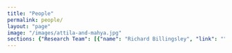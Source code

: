 ```yaml
---
title: "People"
permalink: people/
layout: "page"
image: "/images/attila-and-mahya.jpg"
sections: {"Research Team": [{"name": "Richard Billingsley", "link": "", "photo": "", "employer": "", "researchtopic": ""}, {"name": "Jesse Clark", "link": "http://jessejohnclark.com/", "photo": "", "employer": "", "researchtopic": ""}, {"name": "Peter G\u00e4rdenfors", "link": "http://www.fil.lu.se/person/PeterGardenfors", "photo": "", "employer": "", "researchtopic": ""}, {"name": "Sajjad Haider", "link": "http://sajjadhaider.iba.edu.pk/", "photo": "", "employer": "", "researchtopic": ""}, {"name": "Benjamin Johnston", "link": "http://www.benjaminjohnston.com.au/", "photo": "", "employer": "", "researchtopic": ""}, {"name": "Pavlos Peppas", "link": "https://gr.linkedin.com/pub/pavlos-peppas/0/b9b/312", "photo": "", "employer": "", "researchtopic": ""}, {"name": "Henri Prade", "link": "http://www.irit.fr/~Henri.Prade/", "photo": "", "employer": "", "researchtopic": ""}, {"name": "Xun Wang", "link": "http://xun0.webnode.com", "photo": "", "employer": "", "researchtopic": ""}, {"name": "Mary-Anne Williams", "link": "http://opensocialrobotics.org", "photo": "/images/Mary-AnnePR2a.png", "employer": "", "researchtopic": ""}, {"name": "Steve Wozniak", "link": "http://woz.org/", "photo": "/images/SteveWozniak.JPG", "employer": "", "researchtopic": ""}], "Current Students": [{"name": "Nicholas Dawson", "link": "https://bitsandatoms.co/author/nikolasjdawsongmail-com/", "photo": "", "employer": "", "researchtopic": "PhD Topic: Impact of Robots on Society"}, {"name": "Sarita Herse", "link": "", "photo": "", "employer": "", "researchtopic": "PhD Topic: Reliable Social Robots"}, {"name": "Chand", "link": "", "photo": "", "employer": "", "researchtopic": "PhD Topic: Fog Robotics"}, {"name": "Sammy Pfeiffer", "link": "", "photo": "/images/Sam_TIAGo.jpg", "employer": "", "researchtopic": "PhD Topic: Making robots autonomous"}, {"name": "Meg Tonkin", "link": "", "photo": "", "employer": "", "researchtopic": "PhD Topic: Social Robotics"}, {"name": "Jonathan Vitale", "link": "http://jonathan-vitale.netsons.org/", "photo": "", "employer": "", "researchtopic": "PhD Topic: Robot Representations of Emotions through Social Signals"}, {"name": "Mahya Mirzaei Poueinag", "link": "", "photo": "", "employer": "", "researchtopic": "PhD Topic: Disruptive Innovation in Financial Services"}, {"name": "Muh. Anshar", "link": "http://unhas.ac.id/anshar", "photo": "", "employer": "", "researchtopic": "PhD Topic: Robot Empathy and Artificial  Pain"}, {"name": "Pramod Parajuli", "link": "", "photo": "", "employer": "", "researchtopic": "PhD Topic: Risk Management"}, {"name": "Srinivas Madhisetty", "link": "", "photo": "", "employer": "", "researchtopic": "PhD Topic: Privacy on Social Media"}, {"name": "Syed Ali Raza", "link": "", "photo": "", "employer": "", "researchtopic": "PhD Topic: Robot Learning through Mimicry"}, {"name": "Sylvan Rudduck", "link": "https://www.youtube.com/watch?v=EydJFgVeLO0", "photo": "", "employer": "", "researchtopic": "PhD Topic: Invention and Protecting IP"}], "Collaborators": [{"name": "Softbank", "link": "https://www.softbank.jp/en/robot/", "photo": "", "employer": "", "researchtopic": ""}, {"name": "Commonwealth Bank", "link": "http://www.commbank.com.au", "photo": "", "employer": "", "researchtopic": ""}, {"name": "Cisco", "link": "http://www.cisco.com/", "photo": "", "employer": "", "researchtopic": ""}, {"name": "Danmarks National Bank", "link": "https://www.nationalbanken.dk/en/Pages/default.aspx", "photo": "", "employer": "", "researchtopic": ""}, {"name": "Disrupt", "link": "http://disruptdevs.com/", "photo": "", "employer": "", "researchtopic": ""}, {"name": "Ernst and Young", "link": "http://www.ey.com/AU/en/home", "photo": "", "employer": "", "researchtopic": ""}, {"name": "Google", "link": "http://www.google.com", "photo": "", "employer": "", "researchtopic": ""}, {"name": "IBM", "link": "http://www.ibm.com", "photo": "", "employer": "", "researchtopic": ""}, {"name": "LinkedIn", "link": "http://www.linkedin.com", "photo": "", "employer": "", "researchtopic": ""}, {"name": "Samsung", "link": "http://www.samsung.com", "photo": "", "employer": "", "researchtopic": ""}, {"name": "Sony", "link": "http://www.sony.com", "photo": "", "employer": "", "researchtopic": ""}, {"name": "Telstra", "link": "http://www.telstra.com", "photo": "", "employer": "", "researchtopic": ""}, {"name": "Visual Risk", "link": "http://www.visualrisk.com", "photo": "", "employer": "", "researchtopic": ""}], "Graduates": [{"name": "Astrid Zeman", "link": "https://www.linkedin.com/pub/astrid-zeman/5/945/a9", "photo": "/images/Astrid Zeman.jpg", "employer": "University of Melbourne", "researchtopic": "Topic: Decision Making and Strategic Behaviours"}, {"name": "Benjamin Johnston", "link": "http://www.benjaminjohnston.com.au/", "photo": "", "employer": "UTS Magic Lab", "researchtopic": "Topic: Commonsense Reasoning", "bio": ""}, {"name": "Cameron Batt", "link": "http://cameronbatt.com", "photo": "/images/Cameron Batt.jpg", "employer": "Car startup, Co-Founder / Designer at Helperific & Study Socket", "researchtopic": "Topic: Designing Intelligent Behaviours"}, {"name": "Christopher Stanton", "link": "http://marcs.uws.edu.au/people/christopher-stanton", "photo": "", "employer": "Marc Institute, WSU", "researchtopic": "Topic: Cognitive Robotics "}, {"name": "Dinesh Gurram", "link": "https://www.linkedin.com/pub/dinesh-gurram/2/505/478", "photo": "", "employer": "World Nomads Group", "researchtopic": "Topic: Robot Locomotion"}, {"name": "Edward Ratanasena", "link": "https://www.linkedin.com/pub/edward-ratanasena/21/a0a/649", "photo": "/images/Edward Ratanasena.jpg", "employer": "Accenture", "researchtopic": "Topic: Learning New Skills"}, {"name": "Edward Wei", "link": "http://www.uts.edu.au/staff/edward.wei", "photo": "", "employer": "UTS Business School", "researchtopic": "Topic: Strategic Decision Making"}, {"name": "Francis Ilagan", "link": "", "photo": "", "employer": "", "researchtopic": "Topic: iPad Application Design "}, {"name": "Hong Son Nguyen", "link": "", "photo": "", "employer": "", "researchtopic": "Topic: Designing Robot Plans"}, {"name": "James Hornitzky", "link": "https://www.linkedin.com/pub/james-hornitzky/12/2a5/74", "photo": "/images/James Hornitzky.jpg", "employer": "Founder, Leafcutter Creative Digital", "researchtopic": "Topic: Leading Innovation and Enterprise in Organisations"}, {"name": "Javier Vazquez Romera", "link": "https://es.linkedin.com/in/jvazquezromera", "photo": "", "employer": "AZKOYEN Payment Technologies", "researchtopic": "Topic: Interactive Knowledge Management"}, {"name": "Jebrin Sharawneh", "link": "", "photo": "", "employer": "IT Consultant", "researchtopic": "Topic: Risk Management: Strategies based on Follow the Leader"}, {"name": "Jenny Lui", "link": "https://www.linkedin.com/profile/view?id=116861319", "photo": "", "employer": "ResMed", "researchtopic": "Topic: Teaching and Learning Skills"}, {"name": "Liam Tong", "link": "https://www.linkedin.com/in/liamtong", "photo": "", "employer": "Google Apps Deployment Engineer", "researchtopic": "Topic: Reactive and Strategic Behaviour"}, {"name": "Manh Tuan Vu", "link": "", "photo": "", "employer": "", "researchtopic": "Topic: Attention based Decision Making"}, {"name": "Mario Ye", "link": "http://www.linkedin.com/pub/mario-ye/20/393/675", "photo": "/images/Mario Ye.jpg", "employer": "Software Engineer at Apple", "researchtopic": "Topic: Intelligent Decision Making"}, {"name": "Michael Trieu", "link": "https://au.linkedin.com/in/mtrieu", "photo": "", "employer": "Principal Systems Engineer at Cochlear", "researchtopic": "Topic: Action and Control"}, {"name": "Michelle Youssef", "link": "https://www.linkedin.com/pub/michelle-youssef/52/86a/102", "photo": "/images/Michelle Youssef.jpg", "employer": "Engineer at Provecta Process Automation", "researchtopic": "Topic: Learning New Skills through Imitation"}, {"name": "Nima Ramezani", "link": "https://www.linkedin.com/in/nima-ramezani-85730658", "photo": "", "employer": "CBA", "researchtopic": "Topic: Natural robot motion"}, {"name": "Nicholas Agnew", "link": "", "photo": "", "employer": "AWE Limited", "researchtopic": "Topic: Behaviour by Design"}, {"name": "Numi Tran", "link": "https://www.linkedin.com/pub/numi-tran/4/417/85", "photo": "", "employer": "IBM", "researchtopic": "Topic: Agent Design Methodologies"}, {"name": "Peter Brownlow", "link": "https://www.linkedin.com/profile/view?id=3177043", "photo": "", "employer": "Atlassian", "researchtopic": "Topic: Object Recognition"}, {"name": "Rony Novianto", "link": "http://ronynovianto.com/", "photo": "", "employer": "UTS Magic Lab", "researchtopic": "Topic: Bio-Inspired Cognitive Archtiectures for Robots"}, {"name": "Shan Chen", "link": "", "photo": "", "employer": "USP", "researchtopic": "Topic: Privacy and Personal Information Management"}, {"name": "Shaukat Abedi", "link": "", "photo": "/images/PR2lowresM-AShaukat.jpg", "employer": "UTS ", "researchtopic": "Topic: Recognising Human Activities using Vision"}, {"name": "Suku Sinnappan ", "link": "https://au.linkedin.com/in/drsuku", "photo": "", "employer": "Swinburne University", "researchtopic": "Topic: Brand Personality "}, {"name": "Wei Liu", "link": "http://www.uwa.edu.au/people/wei.liu", "photo": "", "employer": "University of Western Australia", "researchtopic": "Topic: Agent-Oriented Belief Revision."}, {"name": "Wei Wang", "link": "", "photo": "", "employer": "Qilu Industrial University", "researchtopic": "Topic: Robot Peer Learning"}, {"name": "Xun Wang", "link": "https://au.linkedin.com/pub/xun-wang/13/a92/604", "photo": "", "employer": "UTS Magic Lab", "researchtopic": "Topic: Decision Making under Risk and Uncertainty", "bio": ""}, {"name": "Yohan Hartanto", "link": "https://www.linkedin.com/in/yohanhartanto", "photo": "", "employer": "Twitter", "researchtopic": "Topic: Navigation and Planning"}, {"name": "Yves-Alexandre vander Schelden", "link": "https://www.linkedin.com/in/yavanderschelden", "photo": "", "employer": "D'Ieteren, Belgium", "researchtopic": "Topic: Decision Making and Intelligent Action"}], "Research Collaborators and Visitors": [{"name": "Alankar Karol", "link": "http://www.visualrisk.com/about/", "photo": "", "employer": "Visual Risk", "researchtopic": ""}, {"name": "Bernhard Nebel", "link": "http://www2.informatik.uni-freiburg.de/~nebel/", "photo": "", "employer": "University of Frieberg", "researchtopic": ""}, {"name": "Bruce Bargmeyer", "link": "http://dst.lbl.gov/people.php?p=BruceBargmeyer", "photo": "", "employer": "UC Berkeley", "researchtopic": ""}, {"name": "Chris Welty", "link": "http://en.wikipedia.org/wiki/Chris_Welty", "photo": "", "employer": "Google", "researchtopic": ""}, {"name": "Daniel Marlay", "link": "https://au.linkedin.com/pub/daniel-marlay/2/1b4/859", "photo": "", "employer": "Ernst and Young", "researchtopic": ""}, {"name": "David Makinson", "link": "http://en.wikipedia.org/wiki/David_Makinson", "photo": "", "employer": "Kings College London", "researchtopic": ""}, {"name": "Harry Surden", "link": "http://www.harrysurden.com/wordpress/", "photo": "", "employer": "Stanford University and University of Colorado", "researchtopic": ""}, {"name": "Henry Bard", "link": "https://www.linkedin.com/in/henrybard", "photo": "", "employer": "UBER USA", "researchtopic": ""}, {"name": "Hugo Romat", "link": "http://hugo.romat.free.fr/", "photo": "", "employer": "\u00c9cole Nationale Sup\u00e9rieure de Cognitique (ENSC)", "researchtopic": ""}, {"name": "Georg Gottlob", "link": "https://www.cs.ox.ac.uk/people/georg.gottlob/", "photo": "", "employer": "Oxford University", "researchtopic": ""}, {"name": "Ian Horrocks", "link": "http://www.cs.ox.ac.uk/ian.horrocks/", "photo": "", "employer": "Oxford University", "researchtopic": ""}, {"name": "John McCarthy", "link": "http://jmc.stanford.edu", "photo": "", "employer": "Stanford University", "researchtopic": ""}, {"name": "John Mylopoulos", "link": "http://www.cs.toronto.edu/~jm/", "photo": "", "employer": "University of Toronto", "researchtopic": ""}, {"name": "John Salasin", "link": "https://www.linkedin.com/pub/john-salasin/0/105/481", "photo": "", "employer": "DARPA", "researchtopic": ""}, {"name": "Michael Genesereth", "link": "http://logic.stanford.edu/people/genesereth/genesereth.html", "photo": "", "employer": "Stanford University", "researchtopic": ""}, {"name": "Niels Bjorn-Andersen", "link": "https://dk.linkedin.com/pub/niels-bj\u00f8rn-andersen/0/53/492", "photo": "", "employer": "Copenhagen Business School, Denmark", "researchtopic": ""}, {"name": "Patrick Doherty", "link": "https://se.linkedin.com/pub/patrick-doherty/99/698/57a", "photo": "", "employer": "Linkopping University", "researchtopic": ""}, {"name": "Padraig Byrne", "link": "https://www.linkedin.com/in/padraigbyrne", "photo": "", "employer": "Byrne Data", "researchtopic": ""}, {"name": "Portia Cerny", "link": "https://au.linkedin.com/in/portiacerny", "photo": "", "employer": "Ernst and Young", "researchtopic": ""}, {"name": "Reuben Coppa", "link": "https://www.linkedin.com/in/reubencoppa", "photo": "", "employer": "Disrupt", "researchtopic": ""}, {"name": "Roland Vogl", "link": "https://www.law.stanford.edu/profile/roland-vogl", "photo": "", "employer": "Stanford University", "researchtopic": ""}, {"name": "Xiaoping Chen", "link": "http://www.wrighteagle.org/en/people/xpchen.php", "photo": "", "employer": "University of Science and Technology of China", "researchtopic": ""}]}
---
```

